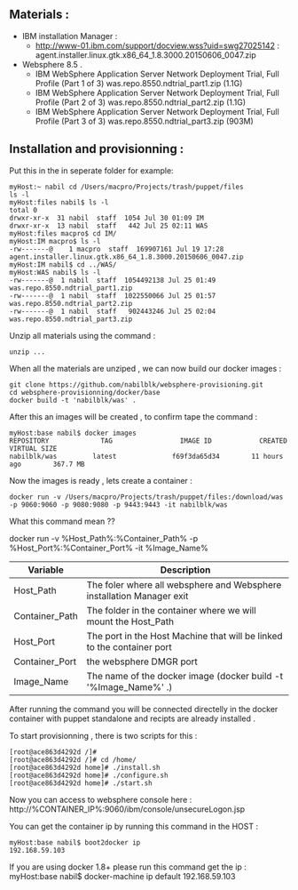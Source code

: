 ## Materials :
* IBM installation Manager :
  * http://www-01.ibm.com/support/docview.wss?uid=swg27025142 : agent.installer.linux.gtk.x86_64_1.8.3000.20150606_0047.zip
* Websphere 8.5 .
  * IBM WebSphere Application Server Network Deployment Trial, Full Profile (Part 1 of 3) was.repo.8550.ndtrial_part1.zip (1.1G)
  * IBM WebSphere Application Server Network Deployment Trial, Full Profile (Part 2 of 3) was.repo.8550.ndtrial_part2.zip (1.1G)
  * IBM WebSphere Application Server Network Deployment Trial, Full Profile (Part 3 of 3) was.repo.8550.ndtrial_part3.zip (903M)

## Installation and provisionning :

Put this in the in seperate folder for example:

	myHost:~ nabil cd /Users/macpro/Projects/trash/puppet/files
	ls -l
	myHost:files nabil$ ls -l
	total 0
	drwxr-xr-x  31 nabil  staff  1054 Jul 30 01:09 IM
	drwxr-xr-x  13 nabil  staff   442 Jul 25 02:11 WAS
	myHost:files macpro$ cd IM/
	myHost:IM macpro$ ls -l
	-rw-------@    1 macpro  staff  169907161 Jul 19 17:28 agent.installer.linux.gtk.x86_64_1.8.3000.20150606_0047.zip
	myHost:IM nabil$ cd ../WAS/
	myHost:WAS nabil$ ls -l
	-rw-------@  1 nabil  staff  1054492138 Jul 25 01:49 was.repo.8550.ndtrial_part1.zip
    -rw-------@  1 nabil  staff  1022550066 Jul 25 01:57 was.repo.8550.ndtrial_part2.zip
    -rw-------@  1 nabil  staff   902443246 Jul 25 02:04 was.repo.8550.ndtrial_part3.zip

Unzip all materials using the command :

    unzip ...

When all the materials are unziped , we can now build our docker images :

    git clone https://github.com/nabilblk/websphere-provisioning.git
    cd websphere-provisionning/docker/base
    docker build -t 'nabilblk/was' .

After this an images will be created , to confirm tape the command :

    myHost:base nabil$ docker images
    REPOSITORY             TAG                 IMAGE ID            CREATED              VIRTUAL SIZE
    nabilblk/was         latest              f69f3da65d34        11 hours ago        367.7 MB

Now the images is ready , lets create a container :

    docker run -v /Users/macpro/Projects/trash/puppet/files:/download/was -p 9060:9060 -p 9080:9080 -p 9443:9443 -it nabilblk/was

What this command mean ??


docker run -v %Host_Path%:%Container_Path% -p %Host_Port%:%Container_Port% -it %Image_Name%

Variable  | Description
------------- | -------------
Host_Path  | The foler where all websphere and Websphere installation Manager exit
Container_Path  | The folder in the container where we will mount the Host_Path
Host_Port  | The port in the Host Machine that will be linked to the container port
Container_Port  | the websphere DMGR port
Image_Name  | The name of the docker image (docker build -t '%Image_Name%' .)


After running the command you will be connected directelly in the docker container with puppet standalone and recipts are already installed .

To start provisionning , there is two scripts for this :

    [root@ace863d4292d /]#
    [root@ace863d4292d /]# cd /home/
    [root@ace863d4292d home]# ./install.sh
    [root@ace863d4292d home]# ./configure.sh
    [root@ace863d4292d home]# ./start.sh


Now you can access to websphere console here :
http://%CONTAINER_IP%:9060/ibm/console/unsecureLogon.jsp

You can get the container ip by running this command in the HOST :

    myHost:base nabil$ boot2docker ip
    192.168.59.103

If you are using docker 1.8+ please run this command get the ip :
    myHost:base nabil$ docker-machine ip default
    192.168.59.103
